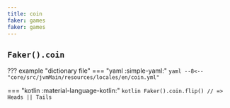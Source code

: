 ```yaml
---
title: coin
faker: games
faker: games
---
```


## `Faker().coin`

??? example "dictionary file"
    === "yaml :simple-yaml:"
        ```yaml
        --8<-- "core/src/jvmMain/resources/locales/en/coin.yml"
        ```

=== "kotlin :material-language-kotlin:"
    ```kotlin
    Faker().coin.flip() // => Heads || Tails
    ```
